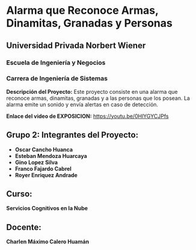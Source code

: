 # Alarma que Reconoce Armas, Dinamitas, Granadas y Personas

## Universidad Privada Norbert Wiener
### Escuela de Ingeniería y Negocios
### Carrera de Ingeniería de Sistemas

**Descripción del Proyecto:**
Este proyecto consiste en una alarma que reconoce armas, dinamitas, granadas y a las personas que los posean. La alarma emite un sonido y envía alertas en caso de detección.

**Enlace del video de EXPOSICION:**
https://youtu.be/0HlYGYCJPfs

## Grupo 2: Integrantes del Proyecto:
- **Oscar Cancho Huanca**
- **Esteban Mendoza Huarcaya**
- **Gino Lopez Silva**
- **Franco Fajardo Cabrel**
- **Royer Enriquez Andrade**

## Curso:
**Servicios Cognitivos en la Nube**

## Docente:
**Charlen Máximo Calero Huamán**
